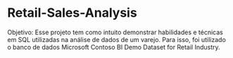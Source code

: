 # Retail-Sales-Analysis

Objetivo:
Esse projeto tem como intuito demonstrar habilidades e técnicas em SQL utilizadas na análise de dados de um varejo. Para isso, foi utilizado o banco de dados Microsoft Contoso BI Demo Dataset for Retail Industry.
